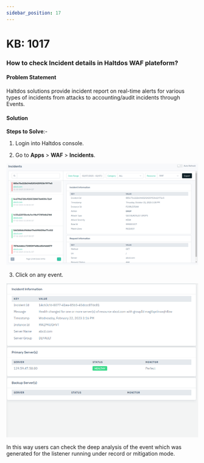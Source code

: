 ```yaml
---
sidebar_position: 17
---
```


# KB: 1017

### **How to check Incident details in Haltdos WAF plateform?**

#### **Problem Statement**

Haltdos solutions provide incident report on real-time alerts for various types of incidents from attacks to accounting/audit incidents through Events.

#### **Solution**

**Steps to Solve**:-

1. Login into Haltdos console.

2. Go to **Apps** > **WAF** > **Incidents**.

![kb-1017](/img/waf/v8/kb/kb_1017_incident.png)

3. Click on any event.

![kb-1017](/img/waf/v7/kb/incident_info_kb_1017_2.png)

In this way users can check the deep analysis of the event which was generated for the listener running under record or mitigation mode.